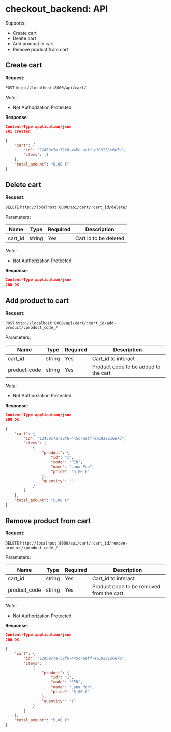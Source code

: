 # checkout_backend: API
Supports:
- Create cart
- Delete cart
- Add product to cart
- Remove product from cart

## Create cart

**Request**:

`POST` `http://localhost:8000/api/cart/`

*Note:*

- Not Authorization Protected

**Response**:

```json
Content-Type application/json
201 Created

{
    "cart": {
        "id": "12459c7a-32f6-445c-aeff-e619281c6e7b",
        "items": []
    },
    "total_amount": "0,00 €"
}
```

## Delete cart

**Request**:

`DELETE` `http://localhost:8000/api/cart/:cart_id/delete/`

Parameters:

Name         | Type   | Required | Description
-------------|--------|----------|------------
cart_id      | string | Yes      | Cart id to be deleted

*Note:*

- Not Authorization Protected

**Response**:

```json
Content-Type application/json
200 OK
```

## Add product to cart

**Request**:

`POST` `http://localhost:8000/api/cart/:cart_id/add-product/:product_code_/`

Parameters:

Name             | Type   | Required | Description
-----------------|--------|----------|------------
cart_id          | string | Yes      | Cart_id to interact
product_code     | string | Yes      | Product code to be added to the cart

*Note:*

- Not Authorization Protected

**Response**:

```json
Content-Type application/json
200 OK

{
    "cart": {
        "id": "12459c7a-32f6-445c-aeff-e619281c6e7b",
        "items": [
            {
                "product": {
                    "id": "1",
                    "code": "PEN",
                    "name": "Lana Pen",
                    "price": "5,00 €"
                },
                "quantity": ""
            }
        ]
    },
    "total_amount": "5,00 €"
}
```

## Remove product from cart

**Request**:

`DELETE` `http://localhost:8000/api/cart/:cart_id/remove-product/:product_code_/`

Parameters:

Name             | Type   | Required | Description
-----------------|--------|----------|------------
cart_id          | string | Yes      | Cart_id to interact
product_code     | string | Yes      | Product code to be removed from the cart

*Note:*

- Not Authorization Protected

**Response**:

```json
Content-Type application/json
200 OK

{
    "cart": {
        "id": "12459c7a-32f6-445c-aeff-e619281c6e7b",
        "items": [
            {
                "product": {
                    "id": "1",
                    "code": "PEN",
                    "name": "Lana Pen",
                    "price": "5,00 €"
                },
                "quantity": "1"
            }
        ]
    },
    "total_amount": "5,00 €"
}
```
